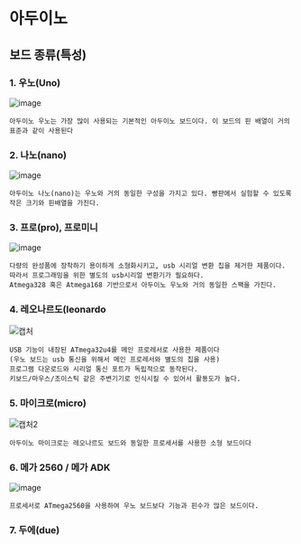 # 아두이노


## 보드 종류(특성)
### 1. 우노(Uno)
![image](https://user-images.githubusercontent.com/68007145/109980863-b3ef0900-7d43-11eb-96c8-c2f33b0366f5.png)
```
아두이노 우노는 가장 많이 사용되는 기본적인 아두이노 보드이다. 이 보드의 핀 배열이 거의 표준과 같이 사용된다
```
### 2. 나노(nano)
![image](https://user-images.githubusercontent.com/68007145/109981429-3bd51300-7d44-11eb-8d62-3bdb36767246.png)
```
아두이노 나노(nano)는 우노와 거의 동일한 구성을 가지고 있다. 빵판에서 실험할 수 있도록 작은 크기와 핀배열을 가진다.
```
### 3. 프로(pro), 프로미니
![image](https://user-images.githubusercontent.com/68007145/110044299-3b606a80-7d8c-11eb-8674-ec85918af4cb.png)
```
다량의 완성품에 장착하기 용이하게 소형화시키고, usb 시리얼 변환 칩을 제거한 제품이다. 
따라서 프로그래밍을 위한 별도의 usb시리얼 변환기가 필요하다. 
Atmega328 혹은 Atmega168 기반으로서 아두이노 우노와 거의 동일한 스팩을 가진다.
```

### 4. 레오나르도(leonardo

![캡처](https://user-images.githubusercontent.com/68007145/110209776-8e900580-7ed1-11eb-9f1d-a2f23bb6b316.PNG)
```
USB 기능이 내장된 ATmega32u4를 메인 프로레서로 사용한 제품이다
(우노 보드는 usb 통신을 위해서 메인 프로레서와 별도의 칩을 사용)
프로그램 다운로드와 시리얼 통신 포트가 독립적으로 동작된다.
키보드/마우스/조이스틱 같은 주변기기로 인식시킬 수 있어서 활둉도가 높다.
```

### 5. 마이크로(micro)
![캡처2](https://user-images.githubusercontent.com/68007145/110209777-90f25f80-7ed1-11eb-8975-686dd91eb0cc.PNG)
```
아두이노 마이크로는 레오나르도 보드와 동일한 프로세서를 사용한 소형 보드이다
```

### 6. 메가 2560 / 메가 ADK
![image](https://user-images.githubusercontent.com/68007145/110209909-5c32d800-7ed2-11eb-9dd7-95ec9fcba937.png)
```
프로세서로 ATmega2560을 사용하여 우노 보드보다 기능과 핀수가 많은 보드이다.
```

### 7. 두에(due)
